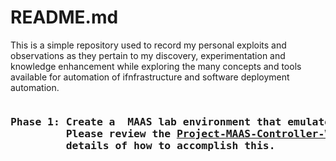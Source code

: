 # README.md

This is a simple repository used to record my personal exploits and observations as they pertain to my discovery, experimentation and knowledge enhancement while exploring the many concepts and tools available for automation of ifnfrastructure and software deployment automation. 

<pre>
<h3><strong>Phase 1: Create a  MAAS lab environment that emulates usage of the Canonical MAAS product.</strong>
         Please review the <a href="https://github.com/kschoultz/automation-discovery/blob/main/Project-MAAS-Controller-VM-Build.md">Project-MAAS-Controller-VM-Build.md</a> document for the step-by-step
         details of how to accomplish this.
</h3>
</pre> 
